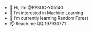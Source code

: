 - 👋 Hi, I’m @PPSUC-Y05140
- 👀 I’m interested in Machine Learning
- 🌱 I’m currently learning Random Forest
- 📫 Reach me QQ:197930771

<!---
PPSUC-Y05140/PPSUC-Y05140 is a ✨ special ✨ repository because its `README.md` (this file) appears on your GitHub profile.
You can click the Preview link to take a look at your changes.
--->
